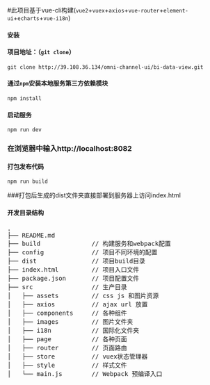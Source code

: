 
#此项目基于vue-cli构建(`vue2`+`vuex`+`axios`+`vue-router`+`element-ui`+`echarts`+`vue-i18n`)

#### 安装

#### 项目地址：（`git clone`）

```shell
git clone http://39.108.36.134/omni-channel-ui/bi-data-view.git
```

#### 通过`npm`安装本地服务第三方依赖模块

```
npm install
```

#### 启动服务

```
npm run dev
```
### 在浏览器中输入http://localhost:8082

#### 打包发布代码
```
npm run build
```
###打包后生成的dist文件夹直接部署到服务器上访问index.html

#### 开发目录结构
<pre>
.
├── README.md           
├── build              // 构建服务和webpack配置
├── config             // 项目不同环境的配置
├── dist               // 项目build目录
├── index.html         // 项目入口文件
├── package.json       // 项目配置文件
├── src                // 生产目录
│   ├── assets         // css js 和图片资源
│   ├── axios          // ajax url 放置
│   ├── components     // 各种组件
│   ├── images         // 图片文件夹
│   ├── i18n           // 国际化文件夹
│   ├── page           // 各种页面
│   ├── router         // 页面路由
│   ├── store          // vuex状态管理器
│   ├── style          // 样式文件
│   └── main.js        // Webpack 预编译入口
</pre>

